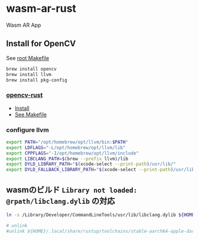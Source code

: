 # wasm-ar-rust

Wasm AR App

## Install for OpenCV

See [root Makefile](./Makefile)

```sh
brew install opencv
brew install llvm
brew install pkg-config
```

### [opencv-rust](https://github.com/twistedfall/opencv-rust)

- [Install](https://github.com/twistedfall/opencv-rust/blob/master/INSTALL.md)
- [See Makefile](./Makefile)

### configure llvm

```sh
export PATH="/opt/homebrew/opt/llvm/bin:$PATH"
export LDFLAGS="-L/opt/homebrew/opt/llvm/lib"
export CPPFLAGS="-I/opt/homebrew/opt/llvm/include"
export LIBCLANG_PATH=$(brew --prefix llvm)/lib
export DYLD_LIBRARY_PATH="$(xcode-select --print-path)/usr/lib/"
export DYLD_FALLBACK_LIBRARY_PATH="$(xcode-select --print-path)/usr/lib/"
```

## wasmのビルド `Library not loaded: @rpath/libclang.dylib` の対応

```sh
ln -s /Library/Developer/CommandLineTools/usr/lib/libclang.dylib ${HOME}/.local/share/rustup/toolchains/stable-aarch64-apple-darwin/lib/rustlib/aarch64-apple-darwin/lib/libclang.dylib

# unlink
#unlink ${HOME}/.local/share/rustup/toolchains/stable-aarch64-apple-darwin/lib/rustlib/aarch64-apple-darwin/lib/libclang.dylib
```
